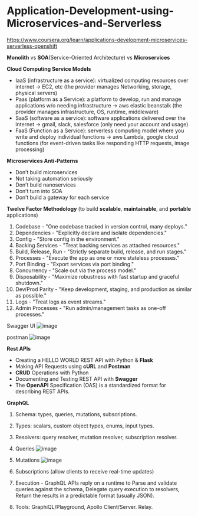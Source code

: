 # Application-Development-using-Microservices-and-Serverless
https://www.coursera.org/learn/applications-development-microservices-serverless-openshift

**Monolith** vs **SOA**(Service-Oriented Architecture) vs **Microservices**

**Cloud Computing Service Models**
- IaaS (infrastructure as a service): virtualized computing resources over internet -> EC2, etc (the provider manages Networking, storage, physical servers)
- Paas (platform as a Service): a platform to develop, run and manage applications w/o needing infrastructure -> aws elastic beanstalk (the provider manages infrastructure, OS, runtime, middleware)
- SaaS (software as a service): software applications delivered over the internet -> gmail, slack, salesforce (only need your account and usage)
- FaaS (Function as a Service): serverless computing model where you write and deploy individual functions -> aws Lambda, google cloud functions (for event-driven tasks like responding HTTP requests, image processing)

**Microservices Anti-Patterns**
- Don’t build microservices
- Not taking automation seriously
- Don’t build nanoservices
- Don’t turn into SOA
- Don’t build a gateway for each service
  
**Twelve Factor Methodology** (to build **scalable**, **maintainable**, and **portable** applications)
1. Codebase - "One codebase tracked in version control, many deploys."
2. Dependencies - "Explicitly declare and isolate dependencies."
3. Config - "Store config in the environment."
4. Backing Services - "Treat backing services as attached resources."
5. Build, Release, Run - "Strictly separate build, release, and run stages."
6. Processes - "Execute the app as one or more stateless processes."
7. Port Binding - "Export services via port binding."
8. Concurrency - "Scale out via the process model."
9. Disposability - "Maximize robustness with fast startup and graceful shutdown."
10. Dev/Prod Parity - "Keep development, staging, and production as similar as possible."
11. Logs - "Treat logs as event streams."
12. Admin Processes - "Run admin/management tasks as one-off processes."


Swagger UI
![image](https://github.com/user-attachments/assets/7ef88be1-da11-454e-98ad-1e48438a7d72)

postman
![image](https://github.com/user-attachments/assets/0f58a6ca-245f-4dd4-9f1b-cd35b23da9f3)


**Rest APIs**
- Creating a HELLO WORLD REST API with Python & **Flask**
- Making API Requests using **cURL** and **Postman**
- **CRUD** Operations with Python
- Documenting and Testing REST API with **Swagger**
- The **OpenAPI** Specification (OAS) is a standardized format for describing REST APIs.

**GraphQL**
1. Schema: types, queries, mutations, subscriptions.
2. Types: scalars, custom object types, enums, input types.
3. Resolvers: query resolver, mutation resolver, subscription resolver.
4. Queries ![image](https://github.com/user-attachments/assets/50e983ea-a985-4562-b3f7-e37193116920)

5. Mutations ![image](https://github.com/user-attachments/assets/58f97ae3-66b9-433a-a67b-ed96e5beac0f)

6. Subscriptions (allow clients to receive real-time updates) 
7. Execution - GraphQL APIs reply on a runtime to Parse and validate queries against the schema, Delegate query execution to resolvers, Return the results in a predictable format (usually JSON).
8. Tools: GraphiQL/Playground, Apollo Client/Server. Relay.
